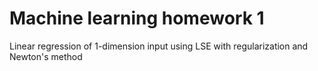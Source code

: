 # Machine learning homework 1

Linear regression of 1-dimension input using LSE with regularization and Newton's method
